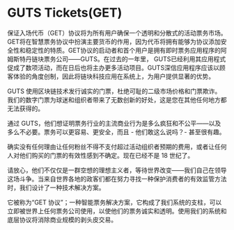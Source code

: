 # 

# GUTS Tickets(GET)

保证入场代币（GET）协议将为所有用户确保一个透明和分散式的活动票务市场。GET将在智慧票务协议中扮演主要货币的作用，因为代币将拥有能够为协议添加安全性和稳定性的特质。GET协议的启动者和首个用户是拥有即时票务应用程序的阿姆斯特丹链块票务公司——GUTS。在过去的一年里， GUTS已经利用其应用程式促成了数项活动，而在日后也将主办更多活动项目。GUTS深信应用程序应该以顾客体验的角度创制，因此将链块科技应用在系统上，为用户提供显著的优势。

GUTS 使用区块链技术发行诚实的门票，杜绝可耻的二级市场价格和门票欺诈。我们的数字门票为球迷和组织者带来了无数创新的好处，这是您在其他任何地方都无法获得的。

通过 GUTS，他们想证明票务行业的主流商业行为是多么疯狂和不公平——以及多么不必要。票务可以更容易、更安全，而且 - 他们敢这么说吗？- 甚至很有趣。

确实没有任何理由让任何粉丝不得不支付超过活动组织者预期的费用，或者让任何人对他们购买的门票的有效性感到不确定。现在已经不是 18 世纪了。

 请放心，他们不仅仅是一群空想的理想主义者，等待世界改变——我们自己在领导这场斗争。当来自世界各地的政客们都在努力寻找一种保护消费者的有效监管方法时，我们设计了一种技术解决方案。

 它被称为“GET 协议”；一种智能票务解决方案，它构成了我们系统的支柱，可以立即被世界上任何票务公司使用，以使他们的票务诚实和透明。使用我们的系统和底层协议将消除商业规模的剥头皮交易。

